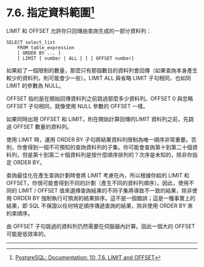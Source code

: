 # 7.6. 指定資料範圍[^1]

LIMIT 和 OFFSET 允許你只回傳由查詢生成的一部分資料列：

```
SELECT select_list
    FROM table_expression
    [ ORDER BY ... ]
    [ LIMIT { number | ALL } ] [ OFFSET number]
```

如果給了一個限制的數量，那麼只有那個數目的資料列會回傳（如果查詢本身產生較少的資料列，則可能會少一些）。LIMIT ALL 與省略 LIMIT 子句相同，也如同 LIMIT 的參數為 NULL。

OFFSET 指的是在開始回傳資料列之前跳過那麼多少資料列。OFFSET 0 與忽略 OFFSET 子句相同，就像使用 NULL 參數的 OFFSET 一樣。

如果同時出現 OFFSET 和 LIMIT，則在開始計算回傳的LIMIT 資料列之前，先跳過 OFFSET 數量的資料列。

使用 LIMIT 時，運用 ORDER BY 子句將結果資料列限制為唯一順序非常重要。否則，你會得到一個不可預知的查詢資料列的子集。你可能會查詢第十到第二十個資料列，但是第十到第二十個資料列是按什麼順序排列的？次序是未知的，除非你指定 ORDER BY。

查詢最佳化在產生查詢計劃時會將 LIMIT 考慮在內，所以根據你給的 LIMIT 和 OFFSET，你很可能會得到不同的計劃（產生不同的資料列順序）。因此，使用不同的 LIMIT / OFFSET 值來選擇查詢結果的不同子集將導致不一致的結果，除非使用 ORDER BY 強制執行可預測的結果排序。這不是一個錯誤；這是一種事實上的結果，即 SQL 不保證以任何特定順序傳遞查詢的結果，除非使用 ORDER BY 來約束順序。

由 OFFSET 子句跳過的資料列仍然需要在伺服器內計算。因此一個大的 OFFSET 可能是低效率的。

---

[^1]: [PostgreSQL: Documentation: 10: 7.6. LIMIT and OFFSET](https://www.postgresql.org/docs/10/static/queries-limit.html)

